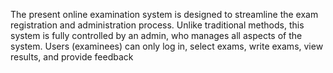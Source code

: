 The present online examination system is designed to streamline the exam registration and administration process. Unlike traditional methods, this system is fully controlled by an admin, who manages all aspects of the system. Users (examinees) can only log in, select exams, write exams, view results, and provide feedback
